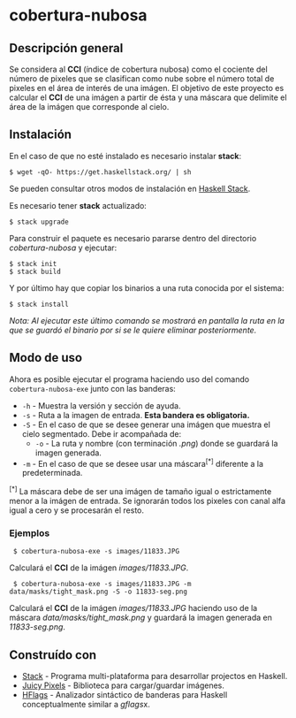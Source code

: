 # **cobertura-nubosa**

## Descripción general

Se considera al **CCI** (índice de cobertura nubosa)  como el cociente del número de pixeles que se clasifican como nube sobre el número total de pixeles en el área de interés de una imágen. El objetivo de este proyecto es calcular el **CCI** de una imágen a partir de ésta y una máscara que delimite el área de la imágen que corresponde al cielo. 

## Instalación

En el caso de que no esté instalado es necesario instalar **stack**:

`$ wget -qO- https://get.haskellstack.org/ | sh`

Se pueden consultar otros modos de instalación en [Haskell Stack](https://docs.haskellstack.org/en/stable/install_and_upgrade/).

Es necesario tener **stack** actualizado:

`$ stack upgrade`



Para construir el paquete es necesario pararse dentro del directorio *cobertura-nubosa* y ejecutar:
```
$ stack init
$ stack build
```
Y por último hay que copiar los binarios a una ruta conocida por el sistema:

`$ stack install`

*Nota: Al ejecutar este último comando se mostrará en pantalla la ruta en la que se guardó el binario por si se le quiere eliminar posteriormente.*

## Modo de uso 

Ahora es posible ejecutar el programa haciendo uso del comando `cobertura-nubosa-exe` junto con las banderas:

* `-h`  -  Muestra la versión y sección de ayuda.
* `-s`  -  Ruta a la imagen de entrada. **Esta bandera es obligatoria.**
* `-S`  -  En el caso de que se desee generar una imágen que muestra el cielo segmentado. Debe ir acompañada de:
  * `-o`  -  La ruta y nombre (con terminación *.png*) donde se guardará la imagen generada. 
* `-m`  -  En el caso de que se desee usar una máscara<sup>[\*]</sup> diferente a la predeterminada.
	
<sup>[\*]</sup> La máscara debe de ser una imágen de tamaño igual o estrictamente menor a la imágen de entrada. Se ignorarán todos los pixeles con canal alfa igual a cero  y se procesarán el resto. 

### Ejemplos

` $ cobertura-nubosa-exe -s images/11833.JPG`

Calculará el **CCI** de la imágen *images/11833.JPG*.

` $ cobertura-nubosa-exe -s images/11833.JPG -m data/masks/tight_mask.png -S -o 11833-seg.png`

Calculará el **CCI** de la imágen *images/11833.JPG* haciendo uso de la máscara *data/masks/tight_mask.png* y guardará la imagen generada en *11833-seg.png*. 


## Construído con
* [Stack](https://docs.haskellstack.org) - Programa multi-plataforma para desarrollar projectos en Haskell. 
* [Juicy Pixels](https://github.com/Twinside/Juicy.Pixels) - Biblioteca para cargar/guardar imágenes.
* [HFlags](https://github.com/nilcons/hflags) - Analizador sintáctico de banderas para Haskell conceptualmente similar a *gflags*x. 
